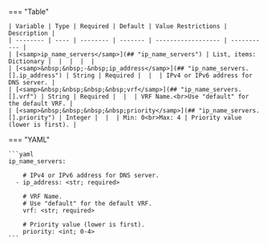<!--
  ~ Copyright (c) 2025 Arista Networks, Inc.
  ~ Use of this source code is governed by the Apache License 2.0
  ~ that can be found in the LICENSE file.
  -->
=== "Table"

    | Variable | Type | Required | Default | Value Restrictions | Description |
    | -------- | ---- | -------- | ------- | ------------------ | ----------- |
    | [<samp>ip_name_servers</samp>](## "ip_name_servers") | List, items: Dictionary |  |  |  |  |
    | [<samp>&nbsp;&nbsp;-&nbsp;ip_address</samp>](## "ip_name_servers.[].ip_address") | String | Required |  |  | IPv4 or IPv6 address for DNS server. |
    | [<samp>&nbsp;&nbsp;&nbsp;&nbsp;vrf</samp>](## "ip_name_servers.[].vrf") | String | Required |  |  | VRF Name.<br>Use "default" for the default VRF. |
    | [<samp>&nbsp;&nbsp;&nbsp;&nbsp;priority</samp>](## "ip_name_servers.[].priority") | Integer |  |  | Min: 0<br>Max: 4 | Priority value (lower is first). |

=== "YAML"

    ```yaml
    ip_name_servers:

        # IPv4 or IPv6 address for DNS server.
      - ip_address: <str; required>

        # VRF Name.
        # Use "default" for the default VRF.
        vrf: <str; required>

        # Priority value (lower is first).
        priority: <int; 0-4>
    ```
